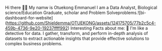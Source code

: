 Hi there 👋🏽 My namw is Otuekong Emmanuel
I am a Data Analyst, Biological science/Education Graduate, scholar and Problem Solveproblems.![bi-dashboard-for-website] 
                                                                                         (https://github.com/Shieldemma/OTUEKONG/assets/124175705/77b2c5c4-459b-4736-9e20-19237ffff992)
Interesting Facts about me:
🔭 I'm like a detective for data. I gather, transform, and perform in-depth analysis of datasets to extract actionable insights that provide effective solutions to complex business problems.
